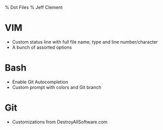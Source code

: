 % Dot Files
% Jeff Clement

<!-- [[TOC]] [[NUM]] -->

# VIM #

-	Custom status line with full file name, type and line number/character
-	A bunch of assorted options

# Bash #

-	Enable Git Autocompletion
-	Custom prompt with colors and Git branch

# Git #

-	Customizations from DestroyAllSoftware.com